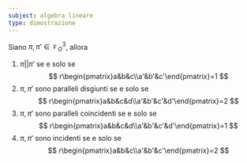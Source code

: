 ```yaml
---
subject: algebra lineare
type: dimostrazione
---
```

Siano $\pi,\pi'\in\mathcal{V}^3_O$, allora
1. $\pi||\pi'$ se e solo se
$$
r\begin{pmatrix}a&b&c\\a'&b'&c'\end{pmatrix}=1
$$
2. $\pi,\pi'$ sono paralleli disgiunti se e solo se
$$
r\begin{pmatrix}a&b&c&d\\a'&b'&c'&d'\end{pmatrix}=2
$$
3. $\pi,\pi'$ sono paralleli coincidenti se e solo se
$$
r\begin{pmatrix}a&b&c&d\\a'&b'&c'&d'\end{pmatrix}=1
$$
4. $\pi,\pi'$ sono incidenti se e solo se
$$
r\begin{pmatrix}a&b&c\\a'&b'&c'\end{pmatrix}=2
$$